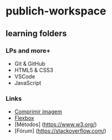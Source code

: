 # publich-workspace

## learning folders

### LPs and more+

- Git & GitHub
- HTML5 & CSS3
- VSCode
- JavaScript

### Links

- [Comprimir imagem](https://tinypng.com/)
- [Flexbox](https://css-tricks.com/snippets/css/a-guide-to-flexbox/)
- [Métodos] (https://www.w3.org/)
- [Fórum] (https://stackoverflow.com/)
